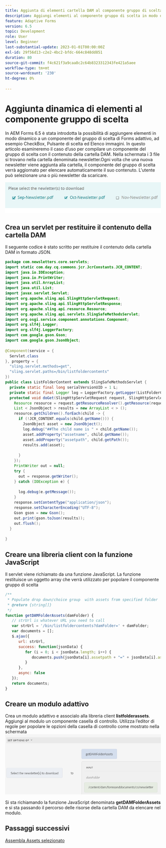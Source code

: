 ```yaml
---
title: Aggiunta di elementi cartella DAM al componente gruppo di scelta
description: Aggiungi elementi al componente gruppo di scelta in modo dinamico
feature: Adaptive Forms
version: 6.5
topic: Development
role: User
level: Beginner
last-substantial-update: 2023-01-01T00:00:00Z
exl-id: 29f56d13-c2e2-4bc2-bfdc-664c848dd851
duration: 80
source-git-commit: f4c621f3a9caa8c2c64b8323312343fe421a5aee
workflow-type: tm+mt
source-wordcount: '230'
ht-degree: 0%

---
```


# Aggiunta dinamica di elementi al componente gruppo di scelta

In AEM Forms 6.5 è stata introdotta la possibilità di aggiungere elementi in modo dinamico a un componente del gruppo di scelta di Forms adattivo, ad esempio CheckBox, Pulsante di scelta ed Elenco immagini. In questo articolo esamineremo il caso d’uso per compilare un componente del gruppo di scelta con il contenuto della cartella DAM. Nella schermata i 3 file si trovano nella cartella denominata newsletter.Ogni volta che una nuova newsletter viene aggiunta alla cartella, il componente del gruppo di scelta verrà aggiornato per elencare automaticamente il suo contenuto. L&#39;utente può selezionare una o più newsletter da scaricare.

![Editor regole](assets/newsletters-download.png)

## Crea un servlet per restituire il contenuto della cartella DAM

Il seguente codice è stato scritto per restituire il contenuto della cartella DAM in formato JSON.

```java
package com.newsletters.core.servlets;
import static com.day.cq.commons.jcr.JcrConstants.JCR_CONTENT;
import java.io.IOException;
import java.io.PrintWriter;
import java.util.ArrayList;
import java.util.List;
import javax.servlet.Servlet;
import org.apache.sling.api.SlingHttpServletRequest;
import org.apache.sling.api.SlingHttpServletResponse;
import org.apache.sling.api.resource.Resource;
import org.apache.sling.api.servlets.SlingSafeMethodsServlet;
import org.osgi.service.component.annotations.Component;
import org.slf4j.Logger;
import org.slf4j.LoggerFactory;
import com.google.gson.Gson;
import com.google.gson.JsonObject;

@Component(service = {
  Servlet.class
}, property = {
  "sling.servlet.methods=get",
  "sling.servlet.paths=/bin/listfoldercontents"
})
public class ListFolderContent extends SlingSafeMethodsServlet {
  private static final long serialVersionUID = 1 L;
  private static final Logger log = LoggerFactory.getLogger(ListFolderContent.class);
  protected void doGet(SlingHttpServletRequest request, SlingHttpServletResponse response) {
    Resource resource = request.getResourceResolver().getResource(request.getParameter("damFolder"));
    List < JsonObject > results = new ArrayList < > ();
    resource.getChildren().forEach(child -> {
      if (!JCR_CONTENT.equals(child.getName())) {
        JsonObject asset = new JsonObject();
        log.debug("##The child name is " + child.getName());
        asset.addProperty("assetname", child.getName());
        asset.addProperty("assetpath", child.getPath());
        results.add(asset);

      }
    });
    PrintWriter out = null;
    try {
      out = response.getWriter();
    } catch (IOException e) {

      log.debug(e.getMessage());
    }
    response.setContentType("application/json");
    response.setCharacterEncoding("UTF-8");
    Gson gson = new Gson();
    out.print(gson.toJson(results));
    out.flush();
  }

}
```

## Creare una libreria client con la funzione JavaScript

Il servlet viene richiamato da una funzione JavaScript. La funzione restituisce un oggetto array che verrà utilizzato per popolare il componente gruppo di scelta

```javascript
/**
 * Populate drop down/choice group  with assets from specified folder
 * @return {string[]} 
 */
function getDAMFolderAssets(damFolder) {
   // strUrl is whatever URL you need to call
   var strUrl = '/bin/listfoldercontents?damFolder=' + damFolder;
   var documents = [];
   $.ajax({
      url: strUrl,
      success: function(jsonData) {
         for (i = 0; i < jsonData.length; i++) {
            documents.push(jsonData[i].assetpath + "=" + jsonData[i].assetname);
         }
      },
      async: false
   });
   return documents;
}
```

## Creare un modulo adattivo

Crea un modulo adattivo e associalo alla libreria client **listfolderassets**. Aggiungi al modulo un componente casella di controllo. Utilizza l’editor di regole per popolare le opzioni della casella di controllo come mostrato nella schermata
![set-options](assets/set-options-newsletter.png)

Si sta richiamando la funzione JavaScript denominata **getDAMFolderAssets** e si sta passando il percorso delle risorse della cartella DAM da elencare nel modulo.

## Passaggi successivi

[Assembla Assets selezionato](./assemble-selected-newsletters.md)
